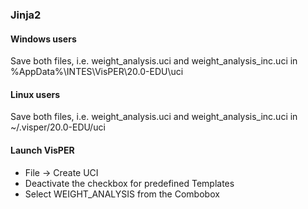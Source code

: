 ### Jinja2

#### Windows users

Save both files, i.e. weight_analysis.uci and weight_analysis_inc.uci in %AppData%\INTES\VisPER\20.0-EDU\uci

#### Linux users

Save both files, i.e. weight_analysis.uci and weight_analysis_inc.uci in ~/.visper/20.0-EDU/uci

#### Launch VisPER

 * File -> Create UCI
 * Deactivate the checkbox for predefined Templates
 * Select WEIGHT_ANALYSIS from the Combobox

